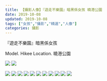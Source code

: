 ```yaml
---
title: 【攝影人像】『遊走不樂園』暗黑係女孩 曉港公園
date: 2019-10-08
updated: 2019-10-08
tags: ["女孩","攝影","精選","人像"]
categories: 攝影
---
```


『遊走不樂園』暗黑係女孩

Model. Hikee
Location. 曉港公園

![](/asset/images/毕业后/hikee2/HEC_3878s.jpg)
![](/asset/images/毕业后/hikee2/HEC_3903s.jpg)
<!--more-->
![](/asset/images/毕业后/hikee2/HEC_3862s.jpg)
![](/asset/images/毕业后/hikee2/HEC_3875s.jpg)
![](/asset/images/毕业后/hikee2/HEC_3896s.jpg)
![](/asset/images/毕业后/hikee2/HEC_3907s.jpg)
![](/asset/images/毕业后/hikee2/HEC_3918s.jpg)
![](/asset/images/毕业后/hikee2/HEC_3924s.jpg)
![](/asset/images/毕业后/hikee2/HEC_3931s.jpg)
![](/asset/images/毕业后/hikee2/HEC_3945s.jpg)
![](/asset/images/毕业后/hikee2/HEC_3953s.jpg)
![](/asset/images/毕业后/hikee2/HEC_3954s.jpg)
![](/asset/images/毕业后/hikee2/HEC_3967s.jpg)
